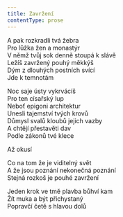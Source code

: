 ```yaml
---
title: Zavržení
contentType: prose
---
```


<section>

A pak rozkradli tvá žebra  
Pro lůžka žen a monastýr  
V němž tvůj sok denně stoupá k slávě  
Ležíš zavržený pouhý měkkýš  
Dým z dlouhých postních svící  
Jde k temnotám

Noc saje ústy vykrvácíš  
Pro ten císařský lup  
Neboť epigoni architektur  
Unesli tajemství tvých krovů  
Důmysl svalů kloubů jejich vazby  
A chtějí přestavěti dav  
Podle zákonů tvé klece

Až okusí

Co na tom že je viditelný svět  
A že jsou poznání nekonečná poznání  
Stejná rozkoš je pouhé zavržení

Jeden krok ve tmě plavba bůhví kam  
Žít muka a být přichystaný  
Popravčí četě s hlavou dolů

</section>
